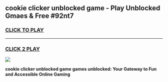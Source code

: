 
## cookie clicker unblocked game - Play Unblocked Gmaes & Free #92nt7
<h3>
<a href="https://news.freeplayer.one?title=cookie_clicker_unblocked_game&ref=26F">CLICK TO PLAY</a></h3>
<hr>

<h3>
<a href="https://news.freeplayer.one?title=cookie_clicker_unblocked_game&ref=26F">CLICK 2 PLAY</a>
  
</h3>

<a href="https://news.freeplayer.one?title=cookie_clicker_unblocked_game&ref=26F/"><img src="https://clearcache.store/games.png"></a>


**cookie clicker unblocked game games unblocked: Your Gateway to Fun and Accessible Online Gaming**
